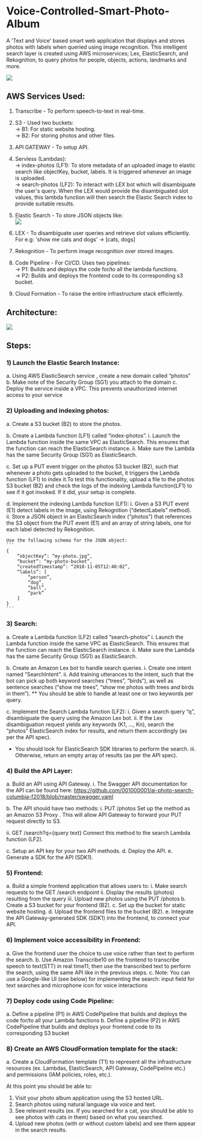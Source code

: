 # Voice-Controlled-Smart-Photo-Album
A 'Text and Voice' based smart web application that displays and stores photos with labels when queried using image recognition.
This intelligent search layer is created using AWS microservices; Lex, ElasticSearch, and Rekognition, to query photos for people, objects, actions, landmarks and more.

<img src = "https://user-images.githubusercontent.com/26826339/190951275-054153f2-0edb-463f-b6be-c9e398420d54.png"/>


## AWS Services Used:
1) Transcribe - To perform speech-to-text in real-time.
2) S3 - Used two buckets: <br>
  -> B1: For static website hosting. <br>
  -> B2: For storing photos and other files.
3) API GATEWAY - To setup API. 
4) Servless (Lambdas): <br>
  -> index-photos (LF1): To store metadata of an uploaded image to elastic search like objectKey, bucket, labels. It is triggered whenever an image is uploaded.<br>
  -> search-photos (LF2): To interact with LEX bot which will disambiguate the user's query. When the LEX would provide the disambiguated slot values, this lambda function will then search the Elastic Search index to provide suitable results.
5) Elastic Search - To store JSON objects like: <br> <img src = "https://user-images.githubusercontent.com/26826339/190949882-4faed8c8-af28-4864-baf6-b7dab1d5bd2d.png" />
 
6) LEX - To disambiguate user queries and retrieve slot values efficiently. For e.g: 'show me cats and dogs' -> [cats, dogs]
7) Rekognition - To perform image recognition over stored images.
8) Code Pipeline - For CI/CD. Uses two pipelines: <br>
                  -> P1: Builds and deploys the code for/to all the lambda functions. <br>
                  -> P2: Builds and deploys the frontend code to its corresponding s3 bucket.
9) Cloud Formation - To raise the entire infrastructure stack efficiently. 

## Architecture:
<img src = "https://user-images.githubusercontent.com/26826339/190951590-ee8a3a80-1c40-4f66-8276-4dbb0714c7d1.png"/>

## Steps:
### 1) Launch the Elastic Search Instance:
a. Using AWS ElasticSearch service , create a new domain called “photos”
b. Make note of the Security Group (SG1) you attach to the domain
c. Deploy the service inside a VPC. This prevents unauthorized internet access to your service

### 2) Uploading and indexing photos:
a. Create a S3 bucket (B2) to store the photos.

b. Create a Lambda function (LF1) called “index-photos”.
    i. Launch the Lambda function inside the same VPC as ElasticSearch. This ensures that the function can reach the ElasticSearch instance.
   ii. Make sure the Lambda has the same Security Group (SG1) as ElasticSearch.

c. Set up a PUT event trigger  on the photos S3 bucket (B2), such that whenever a photo gets uploaded to the bucket, it triggers the Lambda function (LF1) to index it.To test this functionality, upload a file to the photos S3 bucket (B2) and check the logs of the indexing Lambda function(LF1) to see if it got invoked. If it did, your setup is complete.
	 
d. Implement the indexing Lambda function (LF1):
    i. Given a S3 PUT event (E1) detect labels in the image, using Rekognition  (“detectLabels” method).
   ii. Store a JSON object in an ElasticSearch index (“photos”) that references the S3 object from the PUT event (E1) 
        and an array of string labels, one for each label detected by Rekognition.

	Use the following schema for the JSON object:
	```
	{
		“objectKey”: “my-photo.jpg”,
		“bucket”: “my-photo-bucket”,
		“createdTimestamp”: “2018-11-05T12:40:02”,
		“labels”: [
			“person”,
			“dog”,
			“ball”,
			“park”
		]
	}
	```
  
  ### 3) Search:
a. Create a Lambda function (LF2) called “search-photos”
    i. Launch the Lambda function inside the same VPC as ElasticSearch. This ensures that the function can reach the ElasticSearch instance.
   ii. Make sure the Lambda has the same Security Group (SG1) as ElasticSearch.

b. Create an Amazon Lex bot to handle search queries.
    i. Create one intent named “SearchIntent”.
   ii. Add training utterances to the intent, such that the bot can pick up both keyword searches (“trees”, “birds”), as well 
     as sentence searches (“show me trees”, “show me photos with trees and birds in them”).
  ** You should be able to handle at least one or two keywords per query.

c. Implement the Search Lambda function (LF2):
    i. Given a search query “q”, disambiguate the query using the Amazon Lex bot.
   ii. If the Lex disambiguation request yields any keywords (K1, …, Kn), search the “photos” ElasticSearch index for results, 
      and return them accordingly (as per the API spec).
  * You should look for ElasticSearch SDK libraries to perform the search.
 iii. Otherwise, return an empty array of results (as per the API spec).
 
 ### 4) Build the API Layer:
 a. Build an API using API Gateway.
  i. The Swagger API documentation for the API can be found here:
     https://github.com/001000001/ai-photo-search-columbia-f2018/blob/master/swagger.yaml

b. The API should have two methods:
  i. PUT /photos
  Set up the method as an Amazon S3 Proxy . This will allow API Gateway to forward your PUT request directly to S3.

 ii. GET /search?q={query text}
  Connect this method to the search Lambda function (LF2).

c. Setup an API key for your two API methods.
d. Deploy the API.
e. Generate a SDK for the API (SDK1).

### 5) Frontend:
a. Build a simple frontend application that allows users to:
  i. Make search requests to the GET /search endpoint
 ii. Display the results (photos) resulting from the query
iii. Upload new photos using the PUT /photos
b. Create a S3 bucket for your frontend (B2).
c. Set up the bucket for static website hosting.
d. Upload the frontend files to the bucket (B2).
e. Integrate the API Gateway-generated SDK (SDK1) into the frontend, to connect your API.

### 6) Implement voice accessibility in Frontend:
a. Give the frontend user the choice to use voice rather than text to perform the search.
b. Use Amazon Transcribe10 on the frontend to transcribe speech to text(STT) in real time11, then use the 
   transcribed text to perform the search, using the same API like in the previous steps.
c. Note: You can use a Google-like UI (see below) for implementing the search: input field for text searches and 
   microphone icon for voice interactions

### 7) Deploy code using Code Pipeline:
a. Define a pipeline (P1) in AWS CodePipeline that builds and deploys the code for/to all your Lambda functions
b. Define a pipeline (P2) in AWS CodePipeline that builds and deploys your frontend code to its corresponding S3 bucket

### 8) Create an AWS CloudFormation template for the stack:
a. Create a CloudFormation template (T1) to represent all the infrastructure resources (ex. Lambdas, 
   ElasticSearch, API Gateway, CodePipeline etc.) and permissions (IAM policies, roles, etc.).

At this point you should be able to:
  1. Visit your photo album application using the S3 hosted URL.
  2. Search photos using natural language via voice and text.
  3. See relevant results (ex. If you searched for a cat, you should be able to see photos with cats in them) 
     based on what you searched.
  4. Upload new photos (with or without custom labels) and see them appear in the search results.

